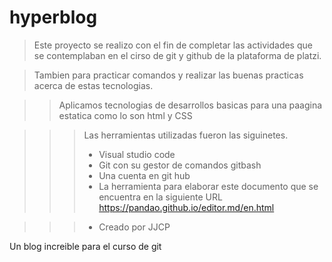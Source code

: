 # hyperblog

> Este proyecto se realizo con el fin de completar las actividades que se contemplaban en el cirso de git y github de la plataforma de platzi.

> Tambien para practicar comandos y realizar las buenas practicas acerca de estas tecnologias.

>> Aplicamos tecnologias de desarrollos basicas para una paagina estatica como lo son html y CSS

>>> Las herramientas utilizadas fueron las siguinetes.
>>>* Visual studio code
>>>* Git con su gestor de comandos gitbash
>>>* Una cuenta en git hub
>>>* La herramienta para elaborar este documento que se encuentra en la siguiente URL https://pandao.github.io/editor.md/en.html

>>>* Creado por JJCP

Un blog increible para el curso de git
